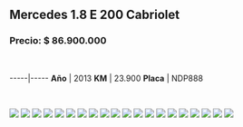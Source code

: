 ## Mercedes 1.8 E 200 Cabriolet

### Precio: $ 86.900.000

<p>&nbsp;</p>

-----|-----
**Año** | 2013
**KM** | 23.900
**Placa** | NDP888


<p>&nbsp;</p>

<img src="images/Mercedes 1.8 E 200 Cabriolet NDP888.jpeg?raw=true"/>
<img src="images/Mercedes 1.8 E 200 Cabriolet NDP888 - 1.jpeg?raw=true"/>
<img src="images/Mercedes 1.8 E 200 Cabriolet NDP888 - 10.jpeg?raw=true"/>
<img src="images/Mercedes 1.8 E 200 Cabriolet NDP888 - 11.jpeg?raw=true"/>
<img src="images/Mercedes 1.8 E 200 Cabriolet NDP888 - 12.jpeg?raw=true"/>
<img src="images/Mercedes 1.8 E 200 Cabriolet NDP888 - 15.jpeg?raw=true"/>
<img src="images/Mercedes 1.8 E 200 Cabriolet NDP888 - 16.jpeg?raw=true"/>
<img src="images/Mercedes 1.8 E 200 Cabriolet NDP888 - 17.jpeg?raw=true"/>
<img src="images/Mercedes 1.8 E 200 Cabriolet NDP888 - 18.jpeg?raw=true"/>
<img src="images/Mercedes 1.8 E 200 Cabriolet NDP888 - 2.jpeg?raw=true"/>
<img src="images/Mercedes 1.8 E 200 Cabriolet NDP888 - 20.jpeg?raw=true"/>
<img src="images/Mercedes 1.8 E 200 Cabriolet NDP888 - 26.jpeg?raw=true"/>
<img src="images/Mercedes 1.8 E 200 Cabriolet NDP888 - 4.jpeg?raw=true"/>
<img src="images/Mercedes 1.8 E 200 Cabriolet NDP888 - 5.jpeg?raw=true"/>
<img src="images/Mercedes 1.8 E 200 Cabriolet NDP888 - 56.jpeg?raw=true"/>
<img src="images/Mercedes 1.8 E 200 Cabriolet NDP888 - 57.jpeg?raw=true"/>
<img src="images/Mercedes 1.8 E 200 Cabriolet NDP888 - 6.jpeg?raw=true"/>
<img src="images/Mercedes 1.8 E 200 Cabriolet NDP888 - 7.jpeg?raw=true"/>
<img src="images/Mercedes 1.8 E 200 Cabriolet NDP888 - 8.jpeg?raw=true"/>
<img src="images/Mercedes 1.8 E 200 Cabriolet NDP888 - 9.jpeg?raw=true"/>

